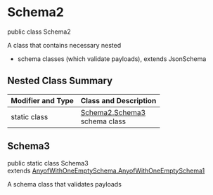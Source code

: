 # Schema2
public class Schema2

A class that contains necessary nested
- schema classes (which validate payloads), extends JsonSchema

## Nested Class Summary
| Modifier and Type | Class and Description |
| ----------------- | ---------------------- |
| static class | [Schema2.Schema3](#schema3)<br> schema class |

## Schema3
public static class Schema3<br>
extends [AnyofWithOneEmptySchema.AnyofWithOneEmptySchema1](../../../../../../components/schemas/AnyofWithOneEmptySchema.md#anyofwithoneemptyschema1)

A schema class that validates payloads
